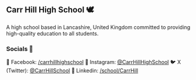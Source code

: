 ## Carr Hill High School 🕊
A high school based in Lancashire, United Kingdom committed to providing high-quality education to all students.

### Socials 📱
📲 Facebook: [/carrhillhighschool](https://www.facebook.com/carrhillhighschool/)
📸 Instagram: [@CarrHillHighSchool](https://www.instagram.com/carrhillhighschool/)
🐦 X (Twitter): [@CarrHillSchool](https://twitter.com/CarrHillSchool)
🤝 Linkedin: [/school/CarrHill](https://www.linkedin.com/school/carrhill)
